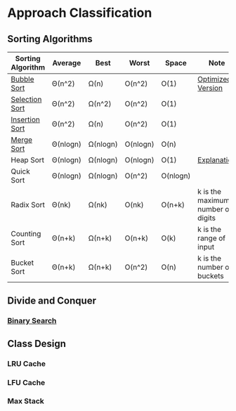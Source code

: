 # Approach Classification

## Sorting Algorithms

| Sorting Algorithm | Average | Best | Worst | Space | Note |
|---| ----- | -------- | ---------- |--------- |------- |
|[Bubble Sort](./Classification/Bubble_Sort.py)| Θ(n^2) | Ω(n) | O(n^2) | O(1) |[Optimized Version](./Classification/Bubble_Sort_optimized.py)|
|[Selection Sort](./Classification/Selection_Sort.py)| Θ(n^2) | Ω(n^2) | O(n^2) | O(1) | |
|[Insertion Sort](./Classification/Insertion_sort.py)| Θ(n^2) | Ω(n) | O(n^2) | O(1) | |
|[Merge Sort](./Classification/Merge_Sort.py)| Θ(nlogn) | Ω(nlogn) | O(nlogn) | O(n) | |
|Heap Sort| Θ(nlogn) | Ω(nlogn) | O(nlogn) | O(1) |[Explanation](https://www.youtube.com/watch?v=MtQL_ll5KhQ)|
|Quick Sort| Θ(nlogn) | Ω(nlogn) | O(n^2) | O(nlogn)| |
|Radix Sort| Θ(nk) | Ω(nk) | O(nk) | O(n+k) |k is the maximum number of digits|
|Counting Sort| Θ(n+k) | Ω(n+k) | O(n+k) | O(k) |k is the range of input|
|Bucket Sort| Θ(n+k) | Ω(n+k) | O(n^2) | O(n) |k is the number of buckets|

## Divide and Conquer

### [Binary Search](./Classification/Binary_Search.py)



## Class Design

### LRU Cache

### LFU Cache

### Max Stack













